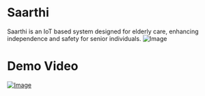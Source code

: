 # Saarthi
Saarthi is an IoT based system designed for elderly care, enhancing independence and safety for senior individuals.
![Image](https://github.com/user-attachments/assets/b3c3a398-3d7a-4666-8169-88e4432d7ef9)



# Demo Video

<a href="https://drive.google.com/file/d/1BtqFJUcYF32D_cEjr74M9z288VzVf0pX/view" target="_blank">
  <img src="https://github.com/user-attachments/assets/2bfade16-49e6-4a49-899d-edbf7672450c" alt="Image">
</a>


